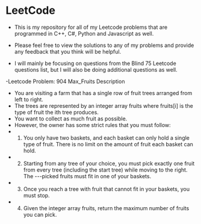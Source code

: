 # LeetCode
- This is my repository for all of my Leetcode problems that are programmed in C++, C#, Python and Javascript as well.

- Please feel free to view the solutions to any of my problems and provide any feedback that you think will be helpful.

- I will mainly be focusing on questions from the Blind 75 Leetcode questions list, but I will also be doing additional questions as well.

-Leetcode Problem: 904 Max_Fruits Description
- You are visiting a farm that has a single row of fruit trees arranged from left to right. 
- The trees are represented by an integer array fruits where fruits[i] is the type of fruit the ith tree produces.
- You want to collect as much fruit as possible.
- However, the owner has some strict rules that you must follow:
- 1. You only have two baskets, and each basket can only hold a single type of fruit. There is no limit on the amount of fruit each basket can hold.
- 2. Starting from any tree of your choice, you must pick exactly one fruit from every tree (including the start tree) while moving to the right. The   ---picked fruits must fit in one of your baskets.
- 3.  Once you reach a tree with fruit that cannot fit in your baskets, you must stop.
- 4.  Given the integer array fruits, return the maximum number of fruits you can pick.
